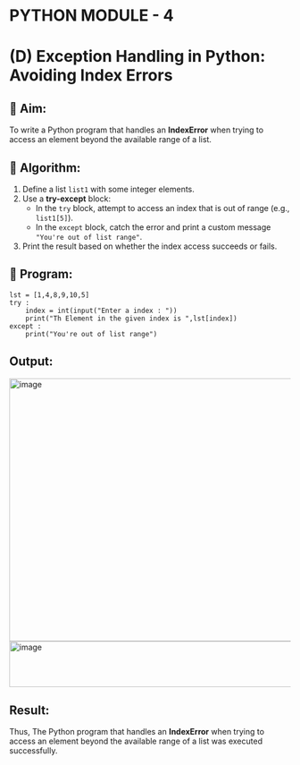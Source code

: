 # PYTHON MODULE - 4
# (D) Exception Handling in Python: Avoiding Index Errors

## 🎯 Aim:
To write a Python program that handles an **IndexError** when trying to access an element beyond the available range of a list.

## 🧠 Algorithm:
1. Define a list `list1` with some integer elements.
2. Use a **try-except** block:
   - In the `try` block, attempt to access an index that is out of range (e.g., `list1[5]`).
   - In the `except` block, catch the error and print a custom message `"You're out of list range"`.
3. Print the result based on whether the index access succeeds or fails.

## 🧾 Program:

    lst = [1,4,8,9,10,5]
    try :
        index = int(input("Enter a index : "))
        print("Th Element in the given index is ",lst[index])
    except :
        print("You're out of list range")

## Output:

<img width="1918" height="470" alt="image" src="https://github.com/user-attachments/assets/d5ef97df-59a2-49c1-bcf5-95f96538d847" />
<img width="1918" height="82" alt="image" src="https://github.com/user-attachments/assets/2e7a74cb-d024-45af-827f-e813134af5f7" />


## Result:

Thus, The Python program that handles an **IndexError** when trying to access an element beyond the available range of a list was executed successfully.

